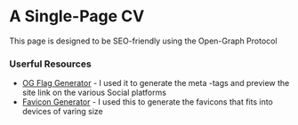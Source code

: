 # A Single-Page CV

This page is designed to be SEO-friendly using the Open-Graph Protocol

### Userful Resources
- [OG Flag Generator](https://www.opengraph.xyz/) - I used it to generate the meta -tags and preview the site link on the various Social platforms
- [Favicon Generator](https://favicon.io/) - I used this to generate the favicons that fits into devices of varing size